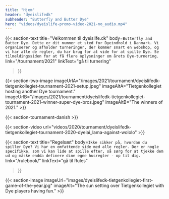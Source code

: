 ```yaml
---
title: "Hjem"
header: "dyeislifedk"
subheader: "Butterfly and Butter Dye"
hero: "videos/dyeislife-promo-video-2021-no_audio.mp4"
---
```


{{< section-text
  title="Velkommen til dyeislife.dk"
  body=`
    Butterfly and Butter Dye. Dette er dit nummer et sted for Dyeindhold i Danmark. Vi organiserer og afholder turneringer, der kommer snart en webshop, og vi har alle de regler, du har brug for at vide for at spille Dye. Se tilmeldingssiden for at få flere oplysninger om årets Dye-turnering.
  `
  link="/tournament/2021"
  linkText="gå til turnering"
>}}

{{< section-two-image imageUrlA="/images/2021/tournament/dyeislifedk-tietgenkollegiet-tournament-2021-setup.jpeg" imageAltA="Tietgenkollegiet hosting another Dye tournament." imageUrlB="/images/2021/tournament/dyeislifedk-tietgenkollegiet-tournament-2021-winner-super-dye-bros.jpeg" imageAltB="The winners of 2021." >}}

{{< section-tournament-danish >}}

{{< section-video url="videos/2020/tournament/dyeislifedk-tietgenkollegiet-tournament-2020-dyelai_lama-against-wololo" >}}

{{< section-text
  title="Regelsæt"
  body=`
    Ikke sikker på, hvordan du spiller Dye? Vi har en omfattende side med alle regler. Der er nogle specifikke, som vi kan lide at spille efter, så sørg for at tjekke dem ud og måske endda definere dine egne husregler - op til dig.
  `
  link="/rulebook/"
  linkText="gå til Rules"
>}}

{{< section-image imageUrl="images/dyeislifedk-tietgenkollegiet-first-game-of-the-year.jpg" imageAlt="The sun setting over Tietgenkollegiet with Dye players having fun." >}}
